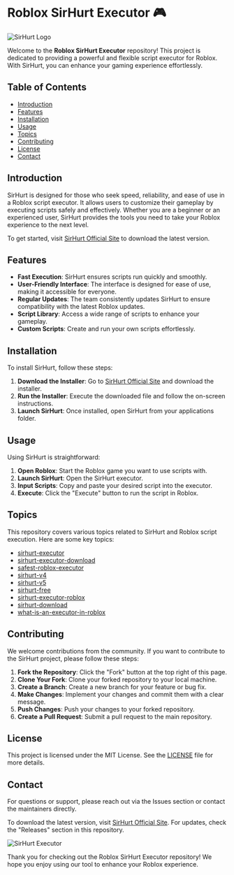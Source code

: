 # Roblox SirHurt Executor 🎮

![SirHurt Logo](https://example.com/logo.png) <!-- Replace with actual logo URL -->

Welcome to the **Roblox SirHurt Executor** repository! This project is dedicated to providing a powerful and flexible script executor for Roblox. With SirHurt, you can enhance your gaming experience effortlessly. 

## Table of Contents

- [Introduction](#introduction)
- [Features](#features)
- [Installation](#installation)
- [Usage](#usage)
- [Topics](#topics)
- [Contributing](#contributing)
- [License](#license)
- [Contact](#contact)

## Introduction

SirHurt is designed for those who seek speed, reliability, and ease of use in a Roblox script executor. It allows users to customize their gameplay by executing scripts safely and effectively. Whether you are a beginner or an experienced user, SirHurt provides the tools you need to take your Roblox experience to the next level.

To get started, visit [SirHurt Official Site](https://sirhurt.app) to download the latest version.

## Features

- **Fast Execution**: SirHurt ensures scripts run quickly and smoothly.
- **User-Friendly Interface**: The interface is designed for ease of use, making it accessible for everyone.
- **Regular Updates**: The team consistently updates SirHurt to ensure compatibility with the latest Roblox updates.
- **Script Library**: Access a wide range of scripts to enhance your gameplay.
- **Custom Scripts**: Create and run your own scripts effortlessly.

## Installation

To install SirHurt, follow these steps:

1. **Download the Installer**: Go to [SirHurt Official Site](https://sirhurt.app) and download the installer.
2. **Run the Installer**: Execute the downloaded file and follow the on-screen instructions.
3. **Launch SirHurt**: Once installed, open SirHurt from your applications folder.

## Usage

Using SirHurt is straightforward:

1. **Open Roblox**: Start the Roblox game you want to use scripts with.
2. **Launch SirHurt**: Open the SirHurt executor.
3. **Input Scripts**: Copy and paste your desired script into the executor.
4. **Execute**: Click the "Execute" button to run the script in Roblox.

## Topics

This repository covers various topics related to SirHurt and Roblox script execution. Here are some key topics:

- [sirhurt-executor](https://github.com/topics/sirhurt-executor)
- [sirhurt-executor-download](https://github.com/topics/sirhurt-executor-download)
- [safest-roblox-executor](https://github.com/topics/safest-roblox-executor)
- [sirhurt-v4](https://github.com/topics/sirhurt-v4)
- [sirhurt-v5](https://github.com/topics/sirhurt-v5)
- [sirhurt-free](https://github.com/topics/sirhurt-free)
- [sirhurt-executor-roblox](https://github.com/topics/sirhurt-executor-roblox)
- [sirhurt-download](https://github.com/topics/sirhurt-download)
- [what-is-an-executor-in-roblox](https://github.com/topics/what-is-an-executor-in-roblox)

## Contributing

We welcome contributions from the community. If you want to contribute to the SirHurt project, please follow these steps:

1. **Fork the Repository**: Click the "Fork" button at the top right of this page.
2. **Clone Your Fork**: Clone your forked repository to your local machine.
3. **Create a Branch**: Create a new branch for your feature or bug fix.
4. **Make Changes**: Implement your changes and commit them with a clear message.
5. **Push Changes**: Push your changes to your forked repository.
6. **Create a Pull Request**: Submit a pull request to the main repository.

## License

This project is licensed under the MIT License. See the [LICENSE](LICENSE) file for more details.

## Contact

For questions or support, please reach out via the Issues section or contact the maintainers directly.

To download the latest version, visit [SirHurt Official Site](https://sirhurt.app). For updates, check the "Releases" section in this repository.

![SirHurt Executor](https://example.com/executor-image.png) <!-- Replace with actual image URL -->

Thank you for checking out the Roblox SirHurt Executor repository! We hope you enjoy using our tool to enhance your Roblox experience.
